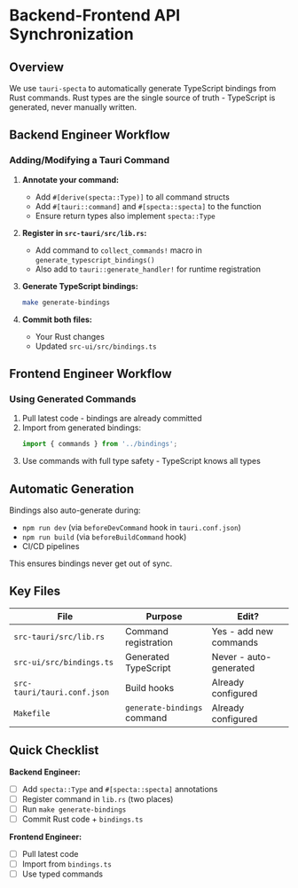 # Backend-Frontend API Synchronization

## Overview

We use `tauri-specta` to automatically generate TypeScript bindings from Rust commands. Rust types are the single source of truth - TypeScript is generated, never manually written.

## Backend Engineer Workflow

### Adding/Modifying a Tauri Command

1. **Annotate your command:**
   - Add `#[derive(specta::Type)]` to all command structs
   - Add `#[tauri::command]` and `#[specta::specta]` to the function
   - Ensure return types also implement `specta::Type`

2. **Register in `src-tauri/src/lib.rs`:**
   - Add command to `collect_commands!` macro in `generate_typescript_bindings()`
   - Also add to `tauri::generate_handler!` for runtime registration

3. **Generate TypeScript bindings:**
   ```bash
   make generate-bindings
   ```

4. **Commit both files:**
   - Your Rust changes
   - Updated `src-ui/src/bindings.ts`

## Frontend Engineer Workflow

### Using Generated Commands

1. Pull latest code - bindings are already committed
2. Import from generated bindings:
   ```typescript
   import { commands } from '../bindings';
   ```
3. Use commands with full type safety - TypeScript knows all types

## Automatic Generation

Bindings also auto-generate during:
- `npm run dev` (via `beforeDevCommand` hook in `tauri.conf.json`)
- `npm run build` (via `beforeBuildCommand` hook)
- CI/CD pipelines

This ensures bindings never get out of sync.

## Key Files

| File | Purpose | Edit? |
|------|---------|-------|
| `src-tauri/src/lib.rs` | Command registration | Yes - add new commands |
| `src-ui/src/bindings.ts` | Generated TypeScript | Never - auto-generated |
| `src-tauri/tauri.conf.json` | Build hooks | Already configured |
| `Makefile` | `generate-bindings` command | Already configured |

## Quick Checklist

**Backend Engineer:**
- [ ] Add `specta::Type` and `#[specta::specta]` annotations
- [ ] Register command in `lib.rs` (two places)
- [ ] Run `make generate-bindings`
- [ ] Commit Rust code + `bindings.ts`

**Frontend Engineer:**
- [ ] Pull latest code
- [ ] Import from `bindings.ts`
- [ ] Use typed commands